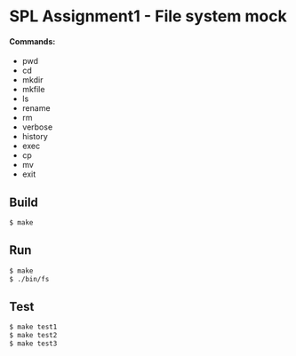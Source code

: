 # SPL Assignment1 - File system mock
#### Commands:
* pwd
* cd
* mkdir
* mkfile
* ls
* rename
* rm
* verbose
* history
* exec
* cp
* mv
* exit

## Build

```bash
$ make
```

## Run

```bash
$ make
$ ./bin/fs
```

## Test

```bash
$ make test1
$ make test2
$ make test3
```

